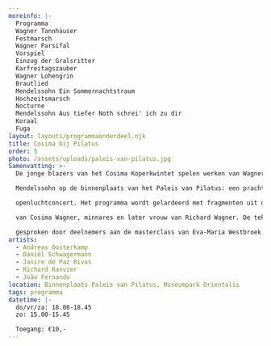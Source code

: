 ```yaml
---
moreinfo: |-
  Programma
  Wagner Tannhäuser
  Festmarsch
  Wagner Parsifal
  Vorspiel
  Einzug der Gralsritter
  Karfreitagszauber
  Wagner Lohengrin
  Brautlied
  Mendelssohn Ein Sommernachtstraum
  Hochzeitsmarsch
  Nocturne
  Mendelssohn Aus tiefer Noth schrei' ich zu dir
  Koraal
  Fuga
layout: layouts/programmaonderdeel.njk
title: Cosima bij Pilatus
order: 5
photo: /assets/uploads/paleis-van-pilatus.jpg
Samenvatting: >-
  De jonge blazers van het Cosima Koperkwintet spelen werken van Wagner en

  Mendelssohn op de binnenplaats van het Paleis van Pilatus: een prachtige plek voor een

  openluchtconcert. Het programma wordt gelardeerd met fragmenten uit de dagboeken

  van Cosima Wagner, minnares en later vrouw van Richard Wagner. De teksten worden

  gesproken door deelnemers aan de masterclass van Eva-Maria Westbroek.
artists:
  - Andreas Oosterkamp
  - Daniël Schwagermann
  - Janire de Paz Rivas
  - Richard Ranvier
  - João Fernando
location: Binnenplaats Paleis van Pilatus, Museumpark Orientalis
tags: programma
datetime: |-
  do/vr/za: 18.00-18.45
  zo: 15.00-15.45

  Toegang: €10,-
---
```

